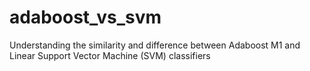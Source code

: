 # adaboost_vs_svm
Understanding the similarity and difference between Adaboost M1 and Linear Support Vector Machine (SVM) classifiers
